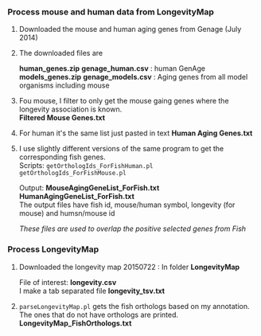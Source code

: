 ### Process mouse and human data from LongevityMap

1. Downloaded the mouse and human aging genes from Genage (July 2014)
2. The downloaded files are   
     
   **human_genes.zip**	**genage_human.csv** : human GenAge  
   **models_genes.zip**	**genage_models.csv** : Aging genes from all model organisms including mouse  
   
3. Fou mouse, I filter to only get the mouse gaing genes where the longevity association is known.  
   **Filtered Mouse Genes.txt**
   
4. For human it's the same list just pasted in text
   **Human Aging Genes.txt**      
   
5. I use slightly different versions of the same program to get the corresponding fish genes.  
   Scripts: `getOrthologIds_ForFishHuman.pl`  
            `getOrthologIds_ForFishMouse.pl`
            
   Output:  **MouseAgingGeneList_ForFish.txt**  
            **HumanAgingGeneList_ForFish.txt**  
            The output files have fish id, mouse/human symbol, longevity (for mouse) and humsn/mouse id
            
    _These files are used to overlap the positive selected genes from Fish_
    

### Process LongevityMap

1. Downloaded the longevity map 20150722 : In folder **LongevityMap**  
     
   File of interest: **longevity.csv**  
   I make a tab separated file **longevity_tsv.txt**
   
2. `parseLongevityMap.pl` gets the fish orthologs based on my annotation. The ones that do not have orthologs are printed.  
   **LongevityMap_FishOrthologs.txt**  
   